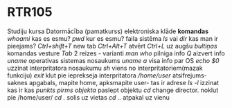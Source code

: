 # RTR105
Studiju kursa Datormācība (pamatkurss) elektroniska klāde
**komandas**
*whoami* kas es esmu?
*pwd* kur es esmu? faila sistēma
*ls* vai *dir* kas man ir pieejams?
*Ctrl+shift+T* new tab
*Ctrl+Alt+T* atvērt
*Ctrl+L* uz augšu
*bultiņas* komandas vesture
*Tab* 2 reizes - varianti
*man who* pilniga info
*Q* aizvert info
*uname* operativas sistemas nosaukums
*uname a* visa info par OS
*echo $0* uzzinat interpritatora nosaukumu
*sh* viens no interpritatoriem(mazak funkciju)
*exit* klut pie ieprekseja interpritatora
*/home/user* atsifrejums-saknes apgabals, mapite home, apksmapite user- tas ir adrese
*ls -l* izzinat kas ir kas
*punkts pirms objekta* paslept objektu
*cd* change director. noklut pie /home/user/
*cd .* solis uz vietas
*cd ..* atpakal uz vienu 

